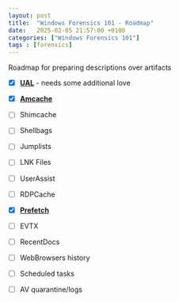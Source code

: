 ```yaml
---
layout: post
title:  "Windows Forensics 101 - Roadmap"
date:   2025-02-05 21:57:00 +0100
categories: ["Windows Forensics 101"]
tags : [forensics]
---
```


Roadmap for preparing descriptions over artifacts 

- [x] [**UAL**][ual] - needs some additional love
- [x] [**Amcache**][amcache]
- [ ] Shimcache
- [ ] Shellbags 
- [ ] Jumplists
- [ ] LNK Files
- [ ] UserAssist
- [ ] RDPCache 
- [x] [**Prefetch**][prefetch]
- [ ] EVTX
- [ ] RecentDocs
- [ ] WebBrowsers history 
- [ ] Scheduled tasks
- [ ] AV quarantine/logs 


[ual]: <https://havnaroth.github.io/posts/forensics-ual>
[prefetch]: <https://havnaroth.github.io/posts/forensics-prefetch/>
[amcache]: <https://havnaroth.github.io/posts/forensics-amcache/>
